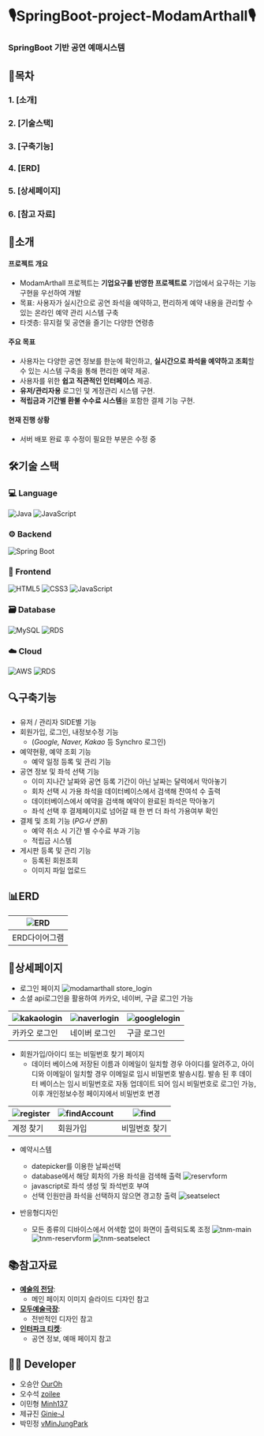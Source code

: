 # 🎙️SpringBoot-project-ModamArthall🎙️
### SpringBoot 기반 공연 예매시스템

## 📖목차
### 1. [소개]
### 2. [기술스택]
### 3. [구축기능]
### 4. [ERD]
### 5. [상세페이지]
### 6. [참고 자료]

## 👀소개
#### 프로젝트 개요
- ModamArthall 프로젝트는 **기업요구를 반영한 프로젝트로** 기업에서 요구하는 기능 구현을 우선하여 개발
- 목표: 사용자가 실시간으로 공연 좌석을 예약하고, 편리하게 예약 내용을 관리할 수 있는 온라인 예약 관리 시스템 구축
- 타겟층: 뮤지컬 및 공연을 즐기는 다양한 연령층
#### 주요 목표
- 사용자는 다양한 공연 정보를 한눈에 확인하고, **실시간으로 좌석을 예약하고 조회**할 수 있는 시스템 구축을 통해 편리한 예약 제공.
- 사용자를 위한 **쉽고 직관적인 인터페이스** 제공.
- **유저/관리자용** 로그인 및 계정관리 시스템 구현.
- **적립금과 기간별 환불 수수료 시스템**을 포함한 결제 기능 구현.

#### 현재 진행 상황
- 서버 배포 완료 후 수정이 필요한 부분은 수정 중
## 🛠️기술 스택

### 💻 Language
![Java](https://img.shields.io/badge/Java-ED8B00?style=flat&logo=java&logoColor=white)
![JavaScript](https://img.shields.io/badge/JavaScript-ES6%2B-F7DF1E?style=flat&logo=javascript&logoColor=black)

### ⚙️ Backend
![Spring Boot](https://img.shields.io/badge/Spring%20Boot-2.5.4-6DB33F?style=flat&logo=spring-boot&logoColor=white)

### 🎨 Frontend
![HTML5](https://img.shields.io/badge/HTML5-5C5F67-E34F26?style=flat&logo=html5&logoColor=white)
![CSS3](https://img.shields.io/badge/CSS3-1572B6-1572B6?style=flat&logo=css3&logoColor=white)
![JavaScript](https://img.shields.io/badge/JavaScript-ES6%2B-F7DF1E?style=flat&logo=javascript&logoColor=black)

### 🗃️ Database
![MySQL](https://img.shields.io/badge/MySQL-8.0-4479A1?style=flat&logo=mysql&logoColor=white)
![RDS](https://img.shields.io/badge/AWS%20RDS-Database-527FFF?style=flat&logo=amazon-rds&logoColor=white)

### ☁️ Cloud
![AWS](https://img.shields.io/badge/AWS-Cloud-F28D00?style=flat&logo=amazon-aws&logoColor=white)
![RDS](https://img.shields.io/badge/AWS%20RDS-Database-527FFF?style=flat&logo=amazon-rds&logoColor=white)
## 🔍구축기능

- 유저 / 관리자 SIDE별 기능
- 회원가입, 로그인, 내정보수정 기능
    - (*Google, Naver, Kakao* 등 Synchro 로그인)
- 예약현황, 예약 조회 기능
    - 예약 일정 등록 및 관리 기능
- 공연 정보 및 좌석 선택 기능
    - 이미 지나간 날짜와 공연 등록 기간이 아닌 날짜는 달력에서 막아놓기
    - 회차 선택 시 가용 좌석을 데이터베이스에서 검색해 잔여석 수 출력
    - 데이터베이스에서 예약을 검색해 예약이 완료된 좌석은 막아놓기
    - 좌석 선택 후 결제페이지로 넘어갈 때 한 번 더 좌석 가용여부 확인
- 결제 및 조회 기능 (*PG사 연동*)
    - 예약 취소 시 기간 별 수수료 부과 기능
    - 적립금 시스템
- 게시판 등록 및 관리 기능
    - 등록된 회원조회
    - 이미지 파일 업로드
      
## 📊ERD
| ![ERD](https://github.com/user-attachments/assets/03c0d6cd-6caf-4ca1-bf1c-0db6a99d8b11) |
|---|
|ERD다이어그램|

## 📑상세페이지
- 로그인 페이지
![modamarthall store_login](https://github.com/user-attachments/assets/625f4d33-58d8-4301-8881-05218ff27c9f)
- 소셜 api로그인을 활용하여 카카오, 네이버, 구글 로그인 가능

| ![kakaologin](https://github.com/user-attachments/assets/17363930-983a-4f2d-955b-aeab6ae3258d) | ![naverlogin](https://github.com/user-attachments/assets/0d29a44d-6ae5-4d22-82ea-f3efd389f3dd) | ![googlelogin](https://github.com/user-attachments/assets/e15446e7-60f0-4033-9821-7f5ffd538adc) |
|---|---|---|
| 카카오 로그인 | 네이버 로그인 | 구글 로그인 |

- 회원가입/아이디 또는 비밀번호 찾기 페이지
  - 데이터 베이스에 저장된 이름과 이메일이 일치할 경우 아이디를 알려주고, 아이디와 이메일이 일치할 경우 이메일로 임시 비밀번호 발송시킴. 발송 된 후 데이터 베이스는 임시 비밀번호로 자동 업데이트 되어 임시 비밀번호로 로그인 가능, 이후 개인정보수정 페이지에서 비밀번호 변경

| ![register](https://github.com/user-attachments/assets/23905db7-dcf9-48f7-89b7-e2c361b5db2a) | ![findAccount](https://github.com/user-attachments/assets/99a0a2b0-d5fd-4ada-a43c-2309fd563fc3) | ![find](https://github.com/user-attachments/assets/1f94067b-d436-4011-a0b0-6b7590b7c4f4) |
|---|---|---|
| 계정 찾기 | 회원가입 | 비밀번호 찾기 |
- 예약시스템
    - datepicker를 이용한 날짜선택
    - database에서 해당 회차의 가용 좌석을 검색해 출력
![reservform](https://github.com/user-attachments/assets/020c7305-f794-4fdb-b7b8-a065f79cadd2)
    - javascript로 좌석 생성 및 좌석번호 부여
    - 선택 인원만큼 좌석을 선택하지 않으면 경고창 출력
![seatselect](https://github.com/user-attachments/assets/f7a3a4ba-1ec5-4c14-8149-2c2f2c46d833)


- 반응형디자인
    - 모든 종류의 디바이스에서 어색함 없이 화면이 출력되도록 조정
![tnm-main](https://github.com/user-attachments/assets/f8936710-8d4f-41bb-a8ed-f07edd5b1a55)
![tnm-reservform](https://github.com/user-attachments/assets/9bb12e63-9a30-4233-9cdc-1bfadbb0b741)
![tnm-seatselect](https://github.com/user-attachments/assets/3c51ea09-f2ca-466e-8944-ed29d8cc4be7)
## 📚참고자료
- **[예술의 전당](https://www.sacticket.co.kr)**:
  - 메인 페이지 이미지 슬라이드 디자인 참고
- **[모두예술극장](https://www.moduartcenter.co.kr)**:
  - 전반적인 디자인 참고
- **[인터파크 티켓](https://tickets.interpark.com)**:
  - 공연 정보, 예매 페이지 참고

## 👨‍💻 Developer
- 오승안 [OurOh](https://github.com/OurOh)
- 오수석 [zoilee](https://github.com/zoilee)
- 이민형 [Minh137](https://github.com/Minh137)
- 제규진 [Ginie-J](https://github.com/Ginie-J)
- 박민정 [vMinJungPark](https://github.com/vMinJungPark)
